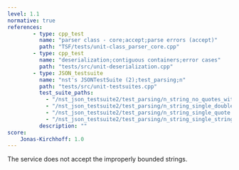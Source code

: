 ```yaml
---
level: 1.1
normative: true
references:
        - type: cpp_test
          name: "parser class - core;accept;parse errors (accept)"
          path: "TSF/tests/unit-class_parser_core.cpp"
        - type: cpp_test
          name: "deserialization;contiguous containers;error cases"
          path: "tests/src/unit-deserialization.cpp"
        - type: JSON_testsuite
          name: "nst's JSONTestSuite (2);test_parsing;n"
          path: "tests/src/unit-testsuites.cpp"
          test_suite_paths:
            - "/nst_json_testsuite2/test_parsing/n_string_no_quotes_with_bad_escape.json"
            - "/nst_json_testsuite2/test_parsing/n_string_single_doublequote.json"
            - "/nst_json_testsuite2/test_parsing/n_string_single_quote.json"
            - "/nst_json_testsuite2/test_parsing/n_string_single_string_no_double_quotes.json"
          description: ""
score:
    Jonas-Kirchhoff: 1.0
---
```


The service does not accept the improperly bounded strings.